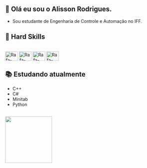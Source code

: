 ## 👋 Olá eu sou o Alisson Rodrigues.

- Sou estudante de Engenharia de Controle e Automação no IFF.


## 🤖 Hard Skills
<div style="display: inline_block"><br>
  <img align="center" alt="Rafa-React" height="30" width="40" src="https://cdn.jsdelivr.net/gh/devicons/devicon@latest/icons/cplusplus/cplusplus-original.svg" />
  <img align="center" alt="Rafa-React" height="30" width="40" src="https://cdn.jsdelivr.net/gh/devicons/devicon@latest/icons/csharp/csharp-original.svg" />
  <img align="center" alt="Rafa-React" height="30" width="40" src="https://cdn.jsdelivr.net/gh/devicons/devicon@latest/icons/minitab/minitab-original.svg" />
  <img align="center" alt="Rafa-React" height="30" width="40" src="https://cdn.jsdelivr.net/gh/devicons/devicon@latest/icons/python/python-original.svg" />
</div>

## 📚 Estudando atualmente

- C++
- C#
- Minitab
- Python
  
##

  <div>
    <img height="150" src="https://github-readme-stats.vercel.app/api/top-langs?username=NicolasPMA&hide=html,scss,stylus,blade,jupyter%20notebook,python,css,shell,batchfile,dockerfile,typescript&theme=algolia&show_icons=true)](https://github.com/saifurrahman1193)">
  </div>
